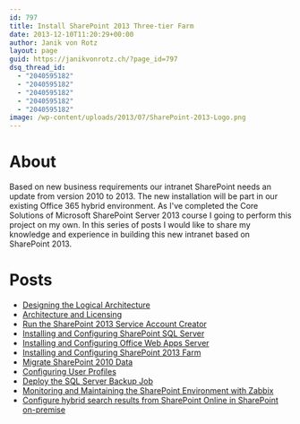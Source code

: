 ```yaml
---
id: 797
title: Install SharePoint 2013 Three-tier Farm
date: 2013-12-10T11:20:29+00:00
author: Janik von Rotz
layout: page
guid: https://janikvonrotz.ch/?page_id=797
dsq_thread_id:
  - "2040595182"
  - "2040595182"
  - "2040595182"
  - "2040595182"
  - "2040595182"
image: /wp-content/uploads/2013/07/SharePoint-2013-Logo.png
---
```

<h1>About</h1>

Based on new business requirements our intranet SharePoint needs an update from version 2010 to 2013.
The new installation will be part in our existing Office 365 hybrid environment.
As I've completed the Core Solutions of Microsoft SharePoint Server 2013 course I going to perform this project on my own.
In this series of posts I would like to share my knowledge and experience in building this new intranet based on SharePoint 2013.

<h1>Posts</h1>

* [Designing the Logical Architecture](https://janikvonrotz.ch/2014/01/27/install-sharepoint-2013-three-tier-farm-designing-the-logical-architecture/)
* [Architecture and Licensing](https://janikvonrotz.ch/2013/12/10/install-sharepoint-2013-three-tier-farm-architecture-and-licensing/)
* [Run the SharePoint 2013 Service Account Creator](https://janikvonrotz.ch/2014/01/27/install-sharepoint-2013-three-tier-farm-run-the-sharepoint-2013-service-account-creator/)
* [Installing and Configuring SharePoint SQL Server](https://janikvonrotz.ch/2014/02/25/install-sharepoint-2013-three-tier-farm-installing-and-configuring-sharepoint-sql-server/)
* [Installing and Configuring Office Web Apps Server](https://janikvonrotz.ch/2014/03/25/install-sharepoint-2013-three-tier-farm-installing-and-configuring-office-web-apps-server/)
* [Installing and Configuring SharePoint 2013 Farm](https://janikvonrotz.ch/2014/04/14/installing-and-configuring-sharepoint-2013-farm/)
* [Migrate SharePoint 2010 Data](https://janikvonrotz.ch/2014/04/14/install-sharepoint-2013-three-tier-farm-migrate-sharepoint-2010-data/)
* [Configuring User Profiles](https://janikvonrotz.ch/2014/04/14/install-sharepoint-2013-three-tier-farm-configuring-user-profiles/)
* [Deploy the SQL Server Backup Job](https://janikvonrotz.ch/2014/02/07/install-sharepoint-2013-three-tier-farm-deploy-the-sql-server-backup-job/)
* [Monitoring and Maintaining the SharePoint Environment with Zabbix](https://janikvonrotz.ch/2014/04/14/monitoring-a-sharepoint-environment-with-zabbix/)
* [Configure hybrid search results from SharePoint Online in SharePoint on-premise](https://janikvonrotz.ch/2014/05/14/configure-hybrid-search-results-from-sharepoint-online-in-sharepoint-on-premise/)
